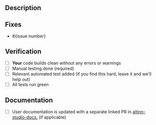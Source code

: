 <!-- Thank you for contributing to Altinn:) We know this isn't the fun part, but please make sure you follow our [contributing guidelines](../CONTRIBUTING.md) and put the same effort into the pull request as you did into the code and it should soon find it's way to main. -->

## Description


## Fixes
- #{issue number}

## Verification
- [ ] **Your** code builds clean without any errors or warnings
- [ ] Manual testing done (required)
- [ ] Relevant automated test added (if you find this hard, leave it and we'll help out)
- [ ] All tests run green

## Documentation
- [ ] User documentation is updated with a separate linked PR in [altinn-studio-docs.](https://github.com/Altinn/altinn-studio-docs) (if applicable)
